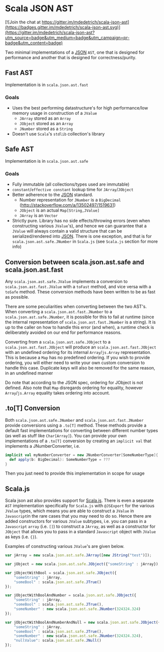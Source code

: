 # Scala JSON AST

[![Join the chat at https://gitter.im/mdedetrich/scala-json-ast](https://badges.gitter.im/mdedetrich/scala-json-ast.svg)](https://gitter.im/mdedetrich/scala-json-ast?utm_source=badge&utm_medium=badge&utm_campaign=pr-badge&utm_content=badge)

Two minimal implementations of a [JSON](https://en.wikipedia.org/wiki/JSON) `AST`, one that is designed for
performance and another that is designed for correctness/purity.

## Fast AST
Implementation is in `scala.json.ast.fast`

### Goals
- Uses the best performing datastructure's for high performance/low memory usage in construction of a `JValue`
    - `JArray` stored as an `Array`
    - `JObject` stored as an `Array`
    - `JNumber` stored as a `String`
- Doesn't use `Scala`'s `stdlib` collection's library

## Safe AST
Implementation is in `scala.json.ast.safe`

### Goals
- Fully immutable (all collections/types used are immutable)
- `constant`/`effective constant` lookup time for `JArray`/`JObject`
- Better adherence to the [JSON](https://en.wikipedia.org/wiki/JSON) standard.
    - Number representation for `JNumber` is a `BigDecimal` (http://stackoverflow.com/a/13502497/1519631)
    - `JObject` is an actual `Map[String,JValue]`
    - `JArray` is an `Vector`
- Strictly pure. Library has no side effects/throwing errors (even when constructing various `JValue`'s), and hence we can
guarantee that a `JValue` will always contain a valid structure that can be 
serialized/rendered into [JSON](https://en.wikipedia.org/wiki/JSON). There is one exception, and that is for `scala.json.ast.safe.JNumber` 
in `Scala.js` (see `Scala.js` section for more info)

## Conversion between scala.json.ast.safe and scala.json.ast.fast

Any `scala.json.ast.safe.JValue` implements a conversion to `scala.json.ast.fast.JValue` with a `toFast` method, and vice versa with a
`toSafe` method. These conversion methods have been written to be as fast as possible.

There are some peculiarities when converting between the two AST's. When converting a `scala.json.ast.fast.JNumber` to a 
`scala.json.ast.safe.JNumber`, it is possible for this to fail at runtime (since the internal representation of 
`scala.json.ast.fast.JNumber` is a string). It is up to the caller on how to handle this error (and when), 
a runtime check is deliberately avoided on our end for performance reasons.

Converting from a `scala.json.ast.safe.JObject` to a `scala.json.ast.fast.JObject` will produce 
an `scala.json.ast.fast.JObject` with an undefined ordering for its internal `Array`/`js.Array` representation.
This is because a `Map` has no predefined ordering. If you wish to provide ordering, you will either need
to write your own custom conversion to handle this case. Duplicate keys will also be removed for the same reason,
in an undefined manner

Do note that according to the JSON spec, ordering for JObject is not defined. Also note that `Map` 
disregards ordering for equality, however `Array`/`js.Array` equality takes ordering into account.

## .to[T] Conversion

Both `scala.json.ast.safe.JNumber` and `scala.json.ast.fast.JNumber` provide conversions using a `.to[T]` method. These methods 
provide a default fast implementations for converting between different number types (as well
as stuff like `Char[Array]`). You can provide your own implementations of a `.to[T]` 
conversion by creating an `implicit val` that implements a JNumberConverter, i.e.

```scala
implicit val myNumberConverter = new JNumberConverter[SomeNumberType]{
  def apply(b: BigDecimal): SomeNumberType = ???
}
```

Then you just need to provide this implementation in scope for usage

## Scala.js
Scala json ast also provides support for [Scala.js](https://github.com/scala-js/scala-js). 
There is even a separate `AST` implementation specifically for `Scala.js` with `@JSExport` for the various `JValue` types, 
which means you are able to construct a `JValue` in `Javascript`in the rare cases that you may need to do so. 
Hence there are added constructors for various `JValue` subtypes, i.e. you can pass in a `Javascript` `array` (i.e. `[]`) 
to construct a `JArray`, as well as a constructor for `JObject` that allows you to pass in a standard `Javascript` 
object with `JValue` as keys (i.e. `{}`).

Examples of constructing various `JValue`'s are given below.

```javascript
var jArray = new scala.json.ast.safe.JArray([new JString("test")]);

var jObject = new scala.json.ast.safe.JObject({"someString" : jArray});

var jObjectWithBool = scala.json.ast.safe.JObject({
    "someString" : jArray,
    "someBool" : scala.json.ast.safe.JTrue()
});

var jObjectWithBoolAndNumber = scala.json.ast.safe.JObject({
    "someString" : jArray,
    "someBool" : scala.json.ast.safe.JTrue(),
    "someNumber" : new scala.json.ast.safe.JNumber(324324.324)
});

var jObjectWithBoolAndNumberAndNull = new scala.json.ast.safe.JObject({
    "someString" : jArray,
    "someBool" : scala.json.ast.safe.JTrue(),
    "someNumber" : new scala.json.ast.safe.JNumber(324324.324),
    "nullValue": scala.json.ast.safe.JNull()
});
```